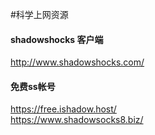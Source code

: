 #科学上网资源

#### shadowshocks 客户端
http://www.shadowshocks.com/

#### 免费ss帐号
https://free.ishadow.host/  <br>
https://www.shadowsocks8.biz/